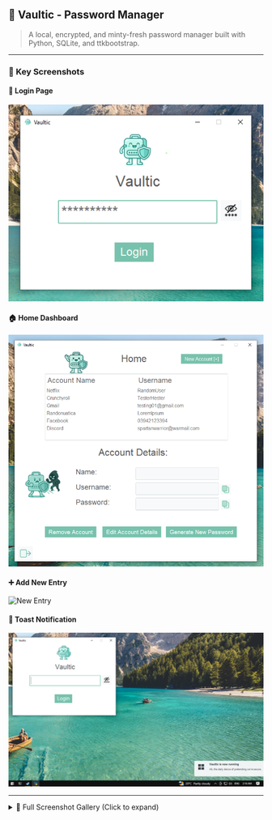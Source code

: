 ## 🔐 Vaultic - Password Manager

> A local, encrypted, and minty-fresh password manager built with Python, SQLite, and ttkbootstrap.

---

### 🌟 Key Screenshots

#### 🏁 Login Page
![Login](https://raw.githubusercontent.com/heyhenry/Vaultic/refs/heads/main/img/snapshots/login_masked.png)

#### 🏠 Home Dashboard
![Home](img/snapshots/home.png)

#### ➕ Add New Entry
![New Entry](img/snapshots/new_entry.png)

#### 🔔 Toast Notification
![Toast](img/snapshots/toast_login.png)

---

<details>
  <summary>📸 Full Screenshot Gallery (Click to expand)</summary>

### 🔐 Login Page - Empty
![Login Empty](img/snapshots/login_masked.png)

### 🔐 Login Page - Error State
![Login Error](img/snapshots/error_login.png)

### 🏠 Home Page - Populated
![Home Empty](img/snapshots/home.png)

### 🏠 Home Page - Account Details Display
![Home Full](img/snapshots/account_details.png)

### ✏️ Edit Entry Page
![Edit Entry](img/snapshots/edit_account_info.png)

### ➕ New Entry - Invalid
![New Entry Invalid](img/snapshots/error_new_entry.png)

<!-- Add all your bonus states/screens here -->

</details>
